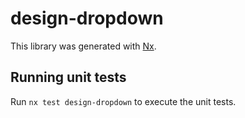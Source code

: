 # design-dropdown

This library was generated with [Nx](https://nx.dev).

## Running unit tests

Run `nx test design-dropdown` to execute the unit tests.
